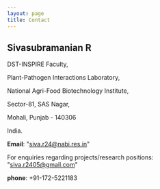 ```yaml
---
layout: page
title: Contact
---
```


## **Sivasubramanian R**

DST-INSPIRE Faculty,

Plant-Pathogen Interactions Laboratory,

National Agri-Food Biotechnology Institute,

Sector-81, SAS Nagar,

Mohali, Punjab - 140306

India.










**Email**: "siva.r24@nabi.res.in"

For enquiries regarding projects/research positions: "siva.r2405@gmail.com"

**phone**: +91-172-5221183
